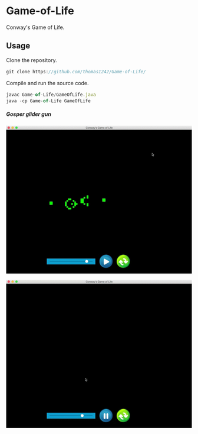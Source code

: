# Game-of-Life
Conway's Game of Life. 

## Usage

Clone the repository. 

```javascript
git clone https://github.com/thomas1242/Game-of-Life/
```

Compile and run the source code.

```javascript
javac Game-of-Life/GameOfLife.java
java -cp Game-of-Life GameOfLife
```

##### Gosper glider gun<br>
![demo](/images/demo/GosperGlider.gif)

![demo](/images/demo/drawLine.gif)
